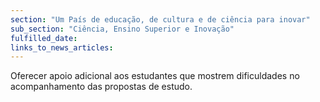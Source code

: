 ```yaml
---
section: "Um País de educação, de cultura e de ciência para inovar"
sub_section: "Ciência, Ensino Superior e Inovação"
fulfilled_date:
links_to_news_articles:
---
```


Oferecer apoio adicional aos estudantes que mostrem dificuldades no acompanhamento das propostas de estudo.